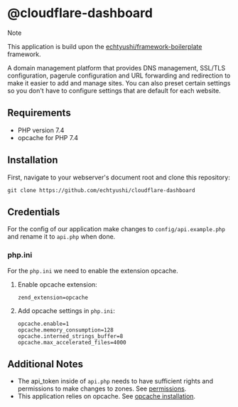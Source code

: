 # @cloudflare-dashboard

> [!NOTE]
> This application is build upon the [echtyushi/framework-boilerplate](https://github.com/echtyushi/framework-boilerplate/tree/master) framework.

A domain management platform that provides DNS management, SSL/TLS configuration, pagerule configuration and URL forwarding and redirection to make it easier to add and manage sites. You can also preset certain settings so you don't have to configure settings that are default for each website.

## Requirements
- PHP version 7.4
- opcache for PHP 7.4

## Installation
First, navigate to your webserver's document root and clone this repository:

    git clone https://github.com/echtyushi/cloudflare-dashboard

## Credentials

For the config of our application make changes to `config/api.example.php` and rename it to `api.php` when done.

### php.ini

For the `php.ini` we need to enable the extension opcache.

1.  Enable opcache extension:

        zend_extension=opcache

2.  Add opcache settings in `php.ini`:

        opcache.enable=1
        opcache.memory_consumption=128
        opcache.interned_strings_buffer=8
        opcache.max_accelerated_files=4000

## Additional Notes

- The api_token inside of `api.php` needs to have sufficient rights and permissions to make changes to zones. See [permissions](https://developers.cloudflare.com/fundamentals/api/reference/permissions/).
- This application relies on opcache. See [opcache installation](https://www.php.net/manual/en/opcache.installation.php).
